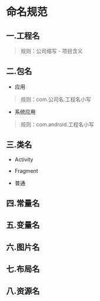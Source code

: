 # 命名规范

## 一.工程名

> 规则：公司缩写 - 项目含义

## 二.包名

- 应用

>规则：com.公司名.工程名小写

- 系统应用

>规则：com.android.工程名小写

## 三.类名

- Activity

- Fragment

- 普通

## 四.常量名

## 五.变量名

## 六.图片名

## 七.布局名

## 八.资源名